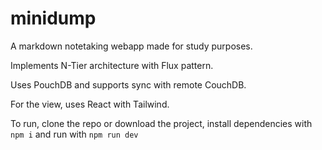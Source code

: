 # minidump
A markdown notetaking webapp made for study purposes.

Implements N-Tier architecture with Flux pattern.

Uses PouchDB and supports sync with remote CouchDB.

For the view, uses React with Tailwind.

To run, clone the repo or download the project, install dependencies with `npm i` and run with `npm run dev`
